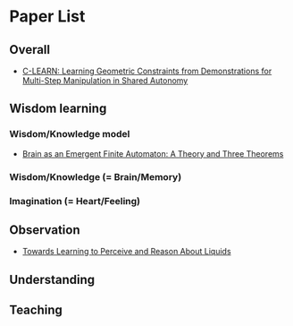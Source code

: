 # Paper List

## Overall

- [C-LEARN: Learning Geometric Constraints from Demonstrations for Multi-Step Manipulation in Shared Autonomy](http://people.csail.mit.edu/cdarpino/CLEARN/ICRA17_DArpino_CLEARN.pdf)

## Wisdom learning

### Wisdom/Knowledge model

- [Brain as an Emergent Finite Automaton: A Theory and Three Theorems](https://file.scirp.org/pdf/IJIS_2015020215342466.pdf)

### Wisdom/Knowledge (= Brain/Memory)

### Imagination (= Heart/Feeling)

## Observation

- [Towards Learning to Perceive and Reason About Liquids](https://homes.cs.washington.edu/~schenckc/iser2016.pdf)

## Understanding

## Teaching
